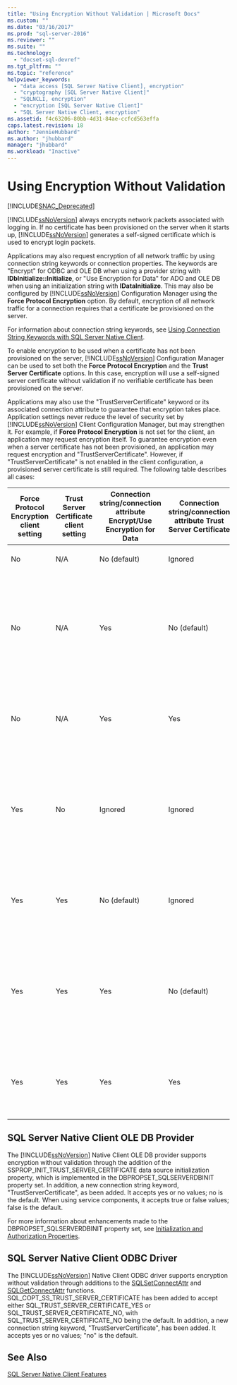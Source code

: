 ```yaml
---
title: "Using Encryption Without Validation | Microsoft Docs"
ms.custom: ""
ms.date: "03/16/2017"
ms.prod: "sql-server-2016"
ms.reviewer: ""
ms.suite: ""
ms.technology: 
  - "docset-sql-devref"
ms.tgt_pltfrm: ""
ms.topic: "reference"
helpviewer_keywords: 
  - "data access [SQL Server Native Client], encryption"
  - "cryptography [SQL Server Native Client]"
  - "SQLNCLI, encryption"
  - "encryption [SQL Server Native Client]"
  - "SQL Server Native Client, encryption"
ms.assetid: f4c63206-80bb-4d31-84ae-ccfcd563effa
caps.latest.revision: 18
author: "JennieHubbard"
ms.author: "jhubbard"
manager: "jhubbard"
ms.workload: "Inactive"
---
```

# Using Encryption Without Validation
[!INCLUDE[SNAC_Deprecated](../../../includes/snac-deprecated.md)]

  [!INCLUDE[ssNoVersion](../../../includes/ssnoversion-md.md)] always encrypts network packets associated with logging in. If no certificate has been provisioned on the server when it starts up, [!INCLUDE[ssNoVersion](../../../includes/ssnoversion-md.md)] generates a self-signed certificate which is used to encrypt login packets.  
  
 Applications may also request encryption of all network traffic by using connection string keywords or connection properties. The keywords are "Encrypt" for ODBC and OLE DB when using a provider string with **IDbInitialize::Initialize**, or "Use Encryption for Data" for ADO and OLE DB when using an initialization string with **IDataInitialize**. This may also be configured by [!INCLUDE[ssNoVersion](../../../includes/ssnoversion-md.md)] Configuration Manager using the **Force Protocol Encryption** option. By default, encryption of all network traffic for a connection requires that a certificate be provisioned on the server.  
  
 For information about connection string keywords, see [Using Connection String Keywords with SQL Server Native Client](../../../relational-databases/native-client/applications/using-connection-string-keywords-with-sql-server-native-client.md).  
  
 To enable encryption to be used when a certificate has not been provisioned on the server, [!INCLUDE[ssNoVersion](../../../includes/ssnoversion-md.md)] Configuration Manager can be used to set both the **Force Protocol Encryption** and the **Trust Server Certificate** options. In this case, encryption will use a self-signed server certificate without validation if no verifiable certificate has been provisioned on the server.  
  
 Applications may also use the "TrustServerCertificate" keyword or its associated connection attribute to guarantee that encryption takes place. Application settings never reduce the level of security set by [!INCLUDE[ssNoVersion](../../../includes/ssnoversion-md.md)] Client Configuration Manager, but may strengthen it. For example, if **Force Protocol Encryption** is not set for the client, an application may request encryption itself. To guarantee encryption even when a server certificate has not been provisioned, an application may request encryption and "TrustServerCertificate". However, if "TrustServerCertificate" is not enabled in the client configuration, a provisioned server certificate is still required. The following table describes all cases:  
  
|Force Protocol Encryption client setting|Trust Server Certificate client setting|Connection string/connection attribute Encrypt/Use Encryption for Data|Connection string/connection attribute Trust Server Certificate|Result|  
|----------------------------------------------|---------------------------------------------|------------------------------------------------------------------------------|----------------------------------------------------------------------|------------|  
|No|N/A|No (default)|Ignored|No encryption occurs.|  
|No|N/A|Yes|No (default)|Encryption occurs only if there is a verifiable server certificate, otherwise the connection attempt fails.|  
|No|N/A|Yes|Yes|Encryption always occurs, but may use a self-signed server certificate.|  
|Yes|No|Ignored|Ignored|Encryption occurs only if there is a verifiable server certificate, otherwise the connection attempt fails.|  
|Yes|Yes|No (default)|Ignored|Encryption always occurs, but may use a self-signed server certificate.|  
|Yes|Yes|Yes|No (default)|Encryption occurs only if there is a verifiable server certificate, otherwise the connection attempt fails.|  
|Yes|Yes|Yes|Yes|Encryption always occurs, but might use a self-signed server certificate.|  
  
## SQL Server Native Client OLE DB Provider  
 The [!INCLUDE[ssNoVersion](../../../includes/ssnoversion-md.md)] Native Client OLE DB provider supports encryption without validation through the addition of the SSPROP_INIT_TRUST_SERVER_CERTIFICATE data source initialization property, which is implemented in the DBPROPSET_SQLSERVERDBINIT property set. In addition, a new connection string keyword, "TrustServerCertificate", as been added. It accepts yes or no values; no is the default. When using service components, it accepts true or false values; false is the default.  
  
 For more information about enhancements made to the DBPROPSET_SQLSERVERDBINIT property set, see [Initialization and Authorization Properties](../../../relational-databases/native-client-ole-db-data-source-objects/initialization-and-authorization-properties.md).  
  
## SQL Server Native Client ODBC Driver  
 The [!INCLUDE[ssNoVersion](../../../includes/ssnoversion-md.md)] Native Client ODBC driver supports encryption without validation through additions to the [SQLSetConnectAttr](../../../relational-databases/native-client-odbc-api/sqlsetconnectattr.md) and [SQLGetConnectAttr](../../../relational-databases/native-client-odbc-api/sqlgetconnectattr.md) functions. SQL_COPT_SS_TRUST_SERVER_CERTIFICATE has been added to accept either SQL_TRUST_SERVER_CERTIFICATE_YES or SQL_TRUST_SERVER_CERTIFICATE_NO, with SQL_TRUST_SERVER_CERTIFICATE_NO being the default. In addition, a new connection string keyword, "TrustServerCertificate", has been added. It accepts yes or no values; "no" is the default.  
  
## See Also  
 [SQL Server Native Client Features](../../../relational-databases/native-client/features/sql-server-native-client-features.md)  
  
  
